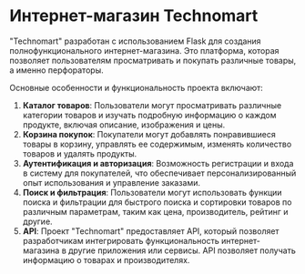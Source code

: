# Интернет-магазин Technomart
"Technomart" разработан с использованием Flask для создания полнофункционального интернет-магазина. Это платформа, которая позволяет пользователям просматривать и покупать различные товары, а именно перфораторы.

Основные особенности и функциональность проекта включают:
1. **Каталог товаров**: Пользователи могут просматривать различные категории товаров и изучать подробную информацию о каждом продукте, включая описание, изображения и цены.
2. **Корзина покупок**: Покупатели могут добавлять понравившиеся товары в корзину, управлять ее содержимым, изменять количество товаров и удалять продукты.
3. **Аутентификация и авторизация**: Возможность регистрации и входа в систему для покупателей, что обеспечивает персонализированный опыт использования и управление заказами.
4. **Поиск и фильтрация**: Пользователи могут использовать функции поиска и фильтрации для быстрого поиска и сортировки товаров по различным параметрам, таким как цена, производитель, рейтинг и другие.
5. **API**: Проект "Technomart" предоставляет API, который позволяет разработчикам интегрировать функциональность интернет-магазина в другие приложения или сервисы. API позволяет получать информацию о товарах и производителях.